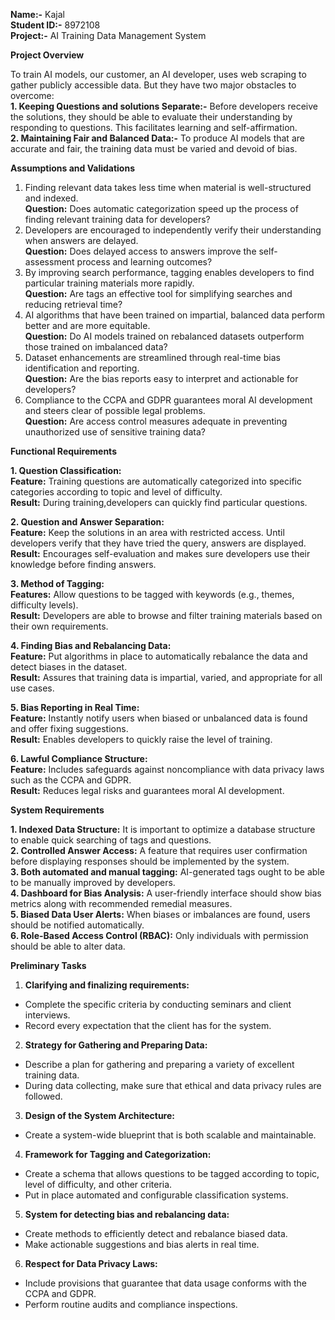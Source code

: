 **Name:-** Kajal  
**Student ID:-** 8972108  
**Project:-** AI Training Data Management System  
  
**Project Overview**  
  
To train AI models, our customer, an AI developer, uses web scraping to gather publicly accessible data. But they have two major obstacles to overcome:  
**1. Keeping Questions and solutions Separate:-** Before developers receive the solutions, they should be able to evaluate their understanding by responding to questions. This facilitates learning and self-affirmation.  
**2. Maintaining Fair and Balanced Data:-**  To produce AI models that are accurate and fair, the training data must be varied and devoid of bias.  
  
**Assumptions and Validations**  
  
1. Finding relevant data takes less time when material is well-structured and indexed.  
**Question:** Does automatic categorization speed up the process of finding relevant training data for developers?  
2. Developers are encouraged to independently verify their understanding when answers are delayed.  
**Question:** Does delayed access to answers improve the self-assessment process and learning outcomes?   
3. By improving search performance, tagging enables developers to find particular training materials more rapidly.  
**Question:** Are tags an effective tool for simplifying searches and reducing retrieval time?  
4. AI algorithms that have been trained on impartial, balanced data perform better and are more equitable.  
**Question:** Do AI models trained on rebalanced datasets outperform those trained on imbalanced data?  
5.  Dataset enhancements are streamlined through real-time bias identification and reporting.  
**Question:** Are the bias reports easy to interpret and actionable for developers?  
6. Compliance to the CCPA and GDPR guarantees moral AI development and steers clear of possible legal problems.  
**Question:** Are access control measures adequate in preventing unauthorized use of sensitive training data?  
  
**Functional Requirements**  
  
**1. Question Classification:**  
**Feature:** Training questions are automatically categorized into specific categories according to topic and level of difficulty.  
**Result:** During training,developers can quickly find particular questions.  
  
**2. Question and Answer Separation:**  
**Feature:** Keep the solutions in an area with restricted access. Until developers verify that they have tried the query, answers are displayed.  
**Result:** Encourages self-evaluation and makes sure developers use their knowledge before finding answers.  
  
**3. Method of Tagging:**  
**Features:** Allow questions to be tagged with keywords (e.g., themes, difficulty levels).  
**Result:** Developers are able to browse and filter training materials based on their own requirements.  
  
**4. Finding Bias and Rebalancing Data:**  
**Feature:** Put algorithms in place to automatically rebalance the data and detect biases in the dataset.  
**Result:** Assures that training data is impartial, varied, and appropriate for all use cases.  
  
**5. Bias Reporting in Real Time:**  
**Feature:** Instantly notify users when biased or unbalanced data is found and offer fixing suggestions.  
**Result:** Enables developers to quickly raise the level of training.  
  
**6. Lawful Compliance Structure:**  
**Feature:** Includes safeguards against noncompliance with data privacy laws such as the CCPA and GDPR.  
**Result:** Reduces legal risks and guarantees moral AI development.  
  
**System Requirements**  
  
**1. Indexed Data Structure:** It is important to optimize a database structure to enable quick searching of tags and questions.  
**2. Controlled Answer Access:** A feature that requires user confirmation before displaying responses should be implemented by the system.  
**3. Both automated and manual tagging:** AI-generated tags ought to be able to be manually improved by developers.  
**4. Dashboard for Bias Analysis:** A user-friendly interface should show bias metrics along with recommended remedial measures.  
**5. Biased Data User Alerts:** When biases or imbalances are found, users should be notified automatically.  
**6. Role-Based Access Control (RBAC):** Only individuals with permission should be able to alter data.  
  
**Preliminary Tasks**  
  
1. **Clarifying and finalizing requirements:**  
 * Complete the specific criteria by conducting seminars and client interviews.  
 * Record every expectation that the client has for the system.  
2. **Strategy for Gathering and Preparing Data:**  
 * Describe a plan for gathering and preparing a variety of excellent training data.  
 * During data collecting, make sure that ethical and data privacy rules are followed.  
3. **Design of the System Architecture:**  
 * Create a system-wide blueprint that is both scalable and maintainable.  
4. **Framework for Tagging and Categorization:**  
* Create a schema that allows questions to be tagged according to topic, level of difficulty, and other criteria.  
* Put in place automated and configurable classification systems.  
5. **System for detecting bias and rebalancing data:**  
* Create methods to efficiently detect and rebalance biased data.  
* Make actionable suggestions and bias alerts in real time.  
6. **Respect for Data Privacy Laws:**  
* Include provisions that guarantee that data usage conforms with the CCPA and GDPR.  
* Perform routine audits and compliance inspections.  
